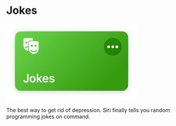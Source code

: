 # Jokes
![Media Graber](images/shortcut.png)

The best way to get rid of depression. Siri finally tells you random programming jokes on command. 
